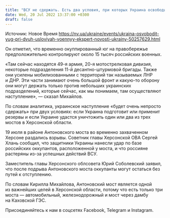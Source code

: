 ```yaml
---
title: "ВСУ не сдержать. Есть два условия, при которых Украина освободит юг — военный эксперт"
date: Wed, 20 Jul 2022 13:37:00 +0300
draft: false
---
```

Источник: Новое Время https://nv.ua/ukraine/events/ukraina-osvobodit-yug-pri-dvuh-usloviyah-voennyy-ekspert-novosti-ukrainy-50257629.html


Он отметил, что временно окуппированный юг на правобережье предположительно контролируют около 15 тысяч российских военных.

«Там сейчас находятся 49-я армия, 20-я мотострелковая дивизия, некоторые подразделения 11-й десантно-штурмовой бригады. Также они усилены мобилизованными с территорий так называемых ЛНР и ДНР. Эти части занимают очень большой фронт и какую-то оборону они могут держать только против небольших украинских подразделений, которые сейчас, как мы понимаем, там осуществляют наступление», — сказал Михайлов.

По словам аналитика, украинское наступление «будет очень непросто сдержать» при двух условиях: если Украина подготовит или применит резервы и если Украине удастся уничтожить один или два из трех мостов в Херсонской области.

19 июля в районе Антоновского моста во временно захваченном Херсоне раздались взрывы. Советник главы Херсонской ОВА Сергей Хлань сообщил, что защитники Украины нанесли удар по базе российских оккупантов, расположенной у моста, и что россияне растеряны из-за успешных действий ВСУ.

Заместитель главы Херсонского облсовета Юрий Соболевский заявил, что после подрыва Антоновского моста оккупанты могут остаться без путей к отступлению.

По словам Кирилла Михайлова, Антоновский мост является одной из важнейших целей в Херсонской области, потому что есть только три моста — автомобильный, железнодорожный и мост через дамбу на Каховской ГЭС.

Присоединяйтесь к нам в соцсетях Facebook, Telegram и Instagram.
